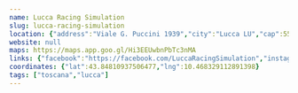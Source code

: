```yaml
---
name: Lucca Racing Simulation
slug: lucca-racing-simulation
location: {"address":"Viale G. Puccini 1939","city":"Lucca LU","cap":55100}
website: null
maps: https://maps.app.goo.gl/Hi3EEUwbnPbTc3nMA
links: {"facebook":"https://facebook.com/LuccaRacingSimulation","instagram":"https://instagram.com/luccaracingsimulation"}
coordinates: {"lat":43.84810937506477,"lng":10.468329112891398}
tags: ["toscana","lucca"]
---
```

